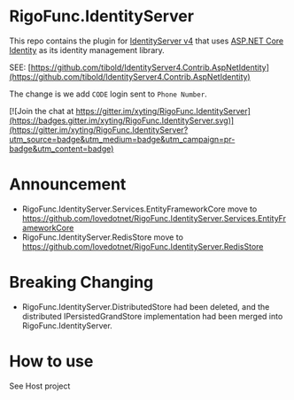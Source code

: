 # RigoFunc.IdentityServer
This repo contains the plugin for [IdentityServer v4](https://github.com/IdentityServer/IdentityServer4) that uses [ASP.NET Core Identity](https://github.com/aspnet/Identity) as its identity management library.

SEE: [https://github.com/tibold/IdentityServer4.Contrib.AspNetIdentity](https://github.com/tibold/IdentityServer4.Contrib.AspNetIdentity)

The change is we add `CODE` login sent to `Phone Number`.

[![Join the chat at https://gitter.im/xyting/RigoFunc.IdentityServer](https://badges.gitter.im/xyting/RigoFunc.IdentityServer.svg)](https://gitter.im/xyting/RigoFunc.IdentityServer?utm_source=badge&utm_medium=badge&utm_campaign=pr-badge&utm_content=badge)


# Announcement
- RigoFunc.IdentityServer.Services.EntityFrameworkCore move to https://github.com/lovedotnet/RigoFunc.IdentityServer.Services.EntityFrameworkCore
- RigoFunc.IdentityServer.RedisStore move to https://github.com/lovedotnet/RigoFunc.IdentityServer.RedisStore

# Breaking Changing
- RigoFunc.IdentityServer.DistributedStore had been deleted, and the distributed IPersistedGrandStore implementation had been merged into RigoFunc.IdentityServer.

# How to use

See Host project